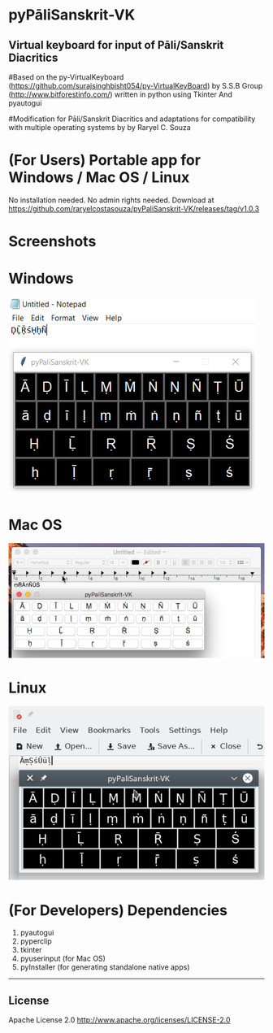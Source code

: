 # pyPāliSanskrit-VK
## Virtual keyboard for input of Pāli/Sanskrit Diacritics
#Based on the py-VirtualKeyboard (https://github.com/surajsinghbisht054/py-VirtualKeyBoard) by S.S.B Group (http://www.bitforestinfo.com/) written in python using Tkinter And pyautogui

#Modification for Pāli/Sanskrit Diacritics and adaptations for compatibility with multiple operating systems by by Raryel C. Souza

# (For Users) Portable app for Windows / Mac OS /  Linux

No installation needed. No admin rights needed.
Download at https://github.com/raryelcostasouza/pyPaliSanskrit-VK/releases/tag/v1.0.3

# Screenshots

# Windows

![pyPaliSanskrit-VK Screenshot Windows](screenshots/screenshot-windows.PNG?raw=true "pyPaliSanskrit-VK")

# Mac OS
![pyPaliSanskrit-VK Screenshot 2](screenshots/screenshot-mac.png?raw=true "pyPaliSanskrit-VK")

# Linux
![pyPaliSanskrit-VK Screenshot 3](screenshots/screenshot-linux.png?raw=true "pyPaliSanskrit-VK")


# (For Developers) Dependencies

1. pyautogui
2. pyperclip
3. tkinter
4. pyuserinput (for Mac OS)
5. pyInstaller (for generating standalone native apps)

----

## License

Apache License 2.0
http://www.apache.org/licenses/LICENSE-2.0
